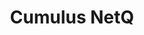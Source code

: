 ---
title: Cumulus NetQ
layout: pdf
product: Cumulus NetQ
type: pdf
bookhidden: true
version: "3.3"
imgData: cumulus-netq
siteSlug: cumulus-netq
pdfhidden: true

---